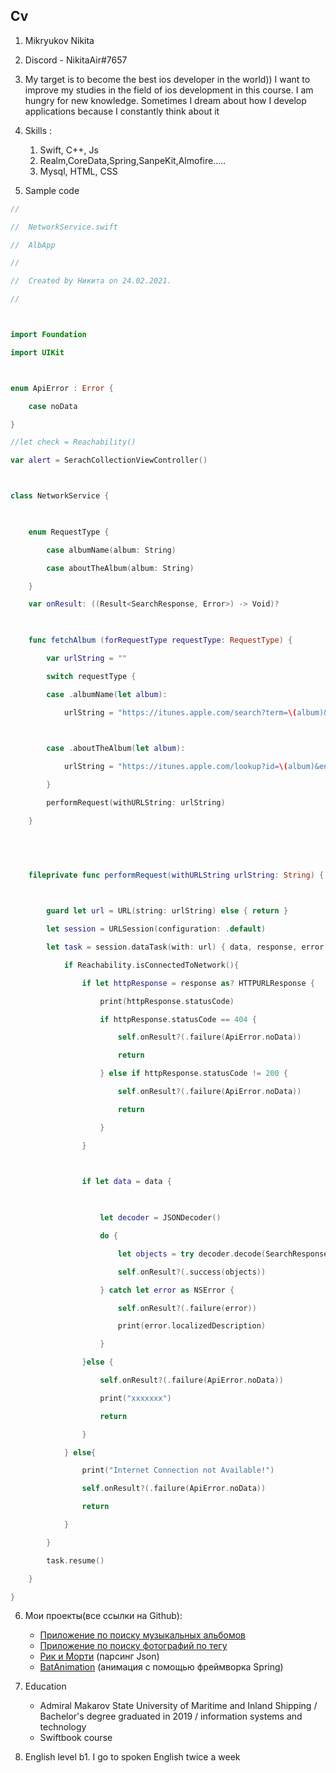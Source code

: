 ## Cv
1. Mikryukov Nikita
2. Discord - NikitaAir#7657
3. My target is to become the best ios developer in the world))
I want to improve my studies in the field of ios development in this course. I am hungry for new knowledge. Sometimes I dream about how I develop applications because I constantly think about it
4. Skills : 
	1. Swift, C++, Js
	2. Realm,CoreData,Spring,SanpeKit,Almofire…..
	3. Mysql, HTML, CSS

5. Sample code
```swift
//

//  NetworkService.swift

//  AlbApp

//

//  Created by Никита on 24.02.2021.

//



import Foundation

import UIKit



enum ApiError : Error {

    case noData

}

//let check = Reachability()

var alert = SerachCollectionViewController()



class NetworkService {

    

    enum RequestType {

        case albumName(album: String)

        case aboutTheAlbum(album: String)

    }

    var onResult: ((Result<SearchResponse, Error>) -> Void)?

    

    func fetchAlbum (forRequestType requestType: RequestType) {

        var urlString = ""

        switch requestType {

        case .albumName(let album):

            urlString = "https://itunes.apple.com/search?term=\(album)&entity=album&limit=10"

            

        case .aboutTheAlbum(let album):

            urlString = "https://itunes.apple.com/lookup?id=\(album)&entity=song"

        }

        performRequest(withURLString: urlString)

    }

    

    

    fileprivate func performRequest(withURLString urlString: String) {

        

        guard let url = URL(string: urlString) else { return }

        let session = URLSession(configuration: .default)

        let task = session.dataTask(with: url) { data, response, error in

            if Reachability.isConnectedToNetwork(){

                if let httpResponse = response as? HTTPURLResponse {

                    print(httpResponse.statusCode)

                    if httpResponse.statusCode == 404 {

                        self.onResult?(.failure(ApiError.noData))

                        return

                    } else if httpResponse.statusCode != 200 {

                        self.onResult?(.failure(ApiError.noData))

                        return

                    }

                }

                

                if let data = data {

                    

                    let decoder = JSONDecoder()

                    do {

                        let objects = try decoder.decode(SearchResponse.self, from: data)

                        self.onResult?(.success(objects))

                    } catch let error as NSError {

                        self.onResult?(.failure(error))

                        print(error.localizedDescription)

                    }

                }else {

                    self.onResult?(.failure(ApiError.noData))

                    print("xxxxxxx")

                    return

                }

            } else{

                print("Internet Connection not Available!")

                self.onResult?(.failure(ApiError.noData))

                return

            }

        }

        task.resume()

    }

}
```

6. Мои проекты(все ссылки на Github):

	*  [Приложение по поиску музыкальных альбомов](https://github.com/97nik/AlbApp) 
	*  [Приложение по поиску фотографий по тегу](https://github.com/97nik/PictureColletion) 
	*  [Рик и Морти](https://github.com/97nik/ApiRickandMorti)  (парсинг Json)
	*  [BatAnimation](https://github.com/97nik/testAnimation2)  (анимация с помощью фреймворка Spring)
7.  Education 
	- Admiral Makarov State University of Maritime and Inland Shipping / Bachelor's degree graduated in 2019 / information systems and technology
	- Swiftbook course 
9. English level b1.  I go to spoken English twice a week
